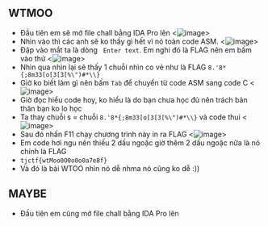 ## WTMOO
- Đầu tiên em sẽ mở file chall bằng IDA Pro lên
<![image](https://github.com/leviiec/dl/assets/128345171/1f03a47c-6588-4d4b-8a25-95e5496d2439)>
- Nhìn vào thì các anh sẽ ko thấy gì hết vì nó toàn code ASM.
<![image](https://github.com/leviiec/dl/assets/128345171/6b097779-e577-4e2f-9f24-4c4231fdefba)>
- Đập vào mắt ta là dòng `` Enter text``. Em nghi đó là FLAG nên em bấm vào thử
<![image](https://github.com/leviiec/dl/assets/128345171/02ccfe8f-c068-4bb6-a9d7-c67a9b8859af)>
- Nhìn qua nhìn lại sẽ thấy 1 chuỗi nhìn co vẻ như là FLAG ``8.'8*{;8m33[o[3[3[%\")#*\\}``
- Giờ ko biết làm gì nên bấm ``Tab`` để chuyển từ code ASM sang code C
<![image](https://github.com/leviiec/dl/assets/128345171/fb00b7f5-4f4a-4384-a472-114e4a7bc42e)>
- Giờ đọc hiểu code hoy, ko hiểu là do bạn chưa học đủ nên trách bản thân bạn ko lo học
- Ta thay chuỗi s = chuỗi ``8.'8*{;8m33[o[3[3[%\")#*\\}`` và code thui
<![image](https://github.com/leviiec/dl/assets/128345171/8ac6f089-6152-47f0-9374-4d8dc168560b)>
- Sau đó nhấn F11 chạy chương trình này in ra FLAG
<![image](https://github.com/leviiec/dl/assets/128345171/9c330c3d-1d57-4dc8-9bfd-15e075ab423e)>
- Em code hơi ngu nên thiếu 2 dấu ngoặc giờ thêm 2 dấu ngoặc nữa là nó chính là FLAG
- ``tjctf{wtMoo0O0o0o0a7e8f}``
- Và đó là bài WTOO nhìn nó dễ nhma nó cũng ko dễ :))
## MAYBE
- Đầu tiên em cũng mở file chall bằng IDA Pro lên







